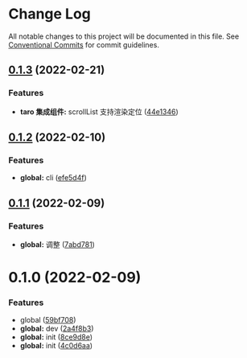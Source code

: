 # Change Log

All notable changes to this project will be documented in this file.
See [Conventional Commits](https://conventionalcommits.org) for commit guidelines.

## [0.1.3](https://github.com/zhouzuchuan/dseven-react/compare/@dseven/hooks@0.1.2...@dseven/hooks@0.1.3) (2022-02-21)


### Features

* **taro 集成组件:** scrollList 支持渲染定位 ([44e1346](https://github.com/zhouzuchuan/dseven-react/commit/44e1346bccbdea70353db57be93a707e0b187d4b))





## [0.1.2](https://github.com/zhouzuchuan/dseven-react/compare/@dseven/hooks@0.1.1...@dseven/hooks@0.1.2) (2022-02-10)


### Features

* **global:** cli ([efe5d4f](https://github.com/zhouzuchuan/dseven-react/commit/efe5d4f253cab96350b9835c875629f56bc71ee8))





## [0.1.1](https://github.com/zhouzuchuan/dseven-react/compare/@dseven/hooks@0.1.0...@dseven/hooks@0.1.1) (2022-02-09)


### Features

* **global:** 调整 ([7abd781](https://github.com/zhouzuchuan/dseven-react/commit/7abd781f5be0bbc3097027dbdf0a3030f62a41c8))





# 0.1.0 (2022-02-09)


### Features

* global ([59bf708](https://github.com/zhouzuchuan/dseven-react/commit/59bf7088b2e27455c3d1fd6a04007cce310fe9c0))
* **global:** dev ([2a4f8b3](https://github.com/zhouzuchuan/dseven-react/commit/2a4f8b34171bcdfad19bdeecab536645c3cf4688))
* **global:** init ([8ce9d8e](https://github.com/zhouzuchuan/dseven-react/commit/8ce9d8ed56ef7833e2e5280277d54754beb8b136))
* **global:** init ([4c0d6aa](https://github.com/zhouzuchuan/dseven-react/commit/4c0d6aa92348252180e11505a1f63c5f5b8fbdac))
